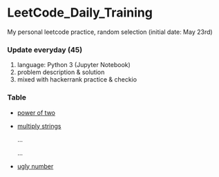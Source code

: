 # LeetCode_Daily_Training
My personal leetcode practice, random selection (initial date: May 23rd)
### Update everyday (45)
1) language: Python 3 (Jupyter Notebook)
2) problem description & solution 
3) mixed with hackerrank practice & checkio
### Table
* [power of two](https://github.com/xlyue92/LeetCode_Daily_Training/blob/master/%20power%20of%20two.ipynb)
* [multiply strings](https://github.com/xlyue92/LeetCode_Daily_Training/blob/master/multiply%20strings.ipynb)

     ...
     
     ...
   
* [ugly number](https://github.com/xlyue92/LeetCode_Daily_Training/blob/master/ugly%20number.ipynb)
